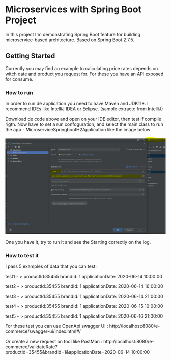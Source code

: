 # Microservices with Spring Boot Project 

In this project I'm demonstrating Spring Boot feature for building microservice-based architecture. Based on Spring Boot 2.7.5.

## Getting Started

Currently you may find an example to calculating price rates depends on witch date and product you request for. 
For these you have an API exposed for consume.

### How to run

In order to run de application you need to have Maven and JDK11+. I recommend IDEs like IntelliJ IDEA or Eclipse. (sample extractc from IntelliJ)

Download de code above and open on your IDE editor, then test if compile rigth. Now have to set a run confoguration, and select the main class to run the app - MicroserviceSpringbootH2Application like the image below

![Alt text](RunApplication.PNG)

One you have it, try to run it and see the Starting correctly on the log.

### How to test it
I pass 5 examples of data that you can test:

test1 - > productId:35455 brandId: 1 applicationDate: 2020-06-14 10:00:00

test2 - > productId:35455 brandId: 1 applicationDate: 2020-06-14 16:00:00

test3 - > productId:35455 brandId: 1 applicationDate: 2020-06-14 21:00:00

test4 - > productId:35455 brandId: 1 applicationDate: 2020-06-15 10:00:00

test5 - > productId:35455 brandId: 1 applicationDate: 2020-06-16 21:00:00

For these test you can use OpenApi swagger UI : http://localhost:8080/e-commerce/swagger-ui/index.html#/

Or create a new request on tool like PostMan : http://localhost:8080/e-commerce/validateRate?productId=35455&brandId=1&applicationDate=2020-06-14 10:00:00
